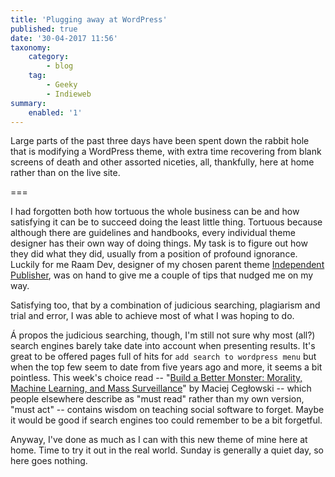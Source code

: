 ```yaml
---
title: 'Plugging away at WordPress'
published: true
date: '30-04-2017 11:56'
taxonomy:
    category:
        - blog
    tag:
        - Geeky
        - Indieweb
summary:
    enabled: '1'
---
```


Large parts of the past three days have been spent down the rabbit hole that is modifying a WordPress theme, with extra time recovering from blank screens of death and other assorted niceties, all, thankfully, here at home rather than on the live site. 

===

I had forgotten both how tortuous the whole business can be and how satisfying it can be to succeed doing the least little thing. Tortuous because although there are guidelines and handbooks, every individual theme designer has their own way of doing things. My task is to figure out how they did what they did, usually from a position of profound ignorance. Luckily for me Raam Dev, designer of my chosen parent theme [Independent Publisher](https://github.com/raamdev/independent-publisher), was on hand to give me a couple of tips that nudged me on my way.

Satisfying too, that by a combination of judicious searching, plagiarism and trial and error, I was able to achieve most of what I was hoping to do.

Á propos the judicious searching, though, I'm still not sure why most (all?) search engines barely take date into account when presenting results. It's great to be offered pages full of hits for `add search to wordpress menu` but when the top few seem to date from five years ago and more, it seems a bit pointless. This week's choice read -- "[Build a Better Monster: Morality, Machine Learning, and Mass Surveillance](http://idlewords.com/talks/build_a_better_monster.htm)" by Maciej Cegłowski -- which people elsewhere describe as "must read" rather than my own version, "must act" -- contains wisdom on teaching social software to forget. Maybe it would be good if search engines too could remember to be a bit forgetful.

Anyway, I've done as much as I can with this new theme of mine here at home. Time to try it out in the real world. Sunday is generally a quiet day, so here goes nothing.